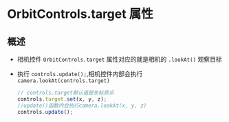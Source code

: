 # OrbitControls.target 属性

## 概述

+ 相机控件 `OrbitControls.target` 属性对应的就是相机的 `.lookAt()` 观察目标

+ 执行 `controls.update();`,相机控件内部会执行 `camera.lookAt(controls.target)`

  ```js
  // controls.target默认值是坐标原点
  controls.target.set(x, y, z);
  //update()函数内会执行camera.lookAt(x, y, z)
  controls.update();
  ```
